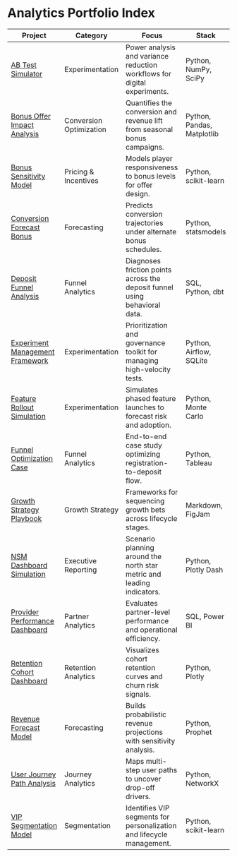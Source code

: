 # Analytics Portfolio Index

| Project | Category | Focus | Stack |
| --- | --- | --- | --- |
| [AB Test Simulator](ab_test_simulator/) | Experimentation | Power analysis and variance reduction workflows for digital experiments. | Python, NumPy, SciPy |
| [Bonus Offer Impact Analysis](bonus_offer_impact_analysis/) | Conversion Optimization | Quantifies the conversion and revenue lift from seasonal bonus campaigns. | Python, Pandas, Matplotlib |
| [Bonus Sensitivity Model](bonus_sensitivity_model/) | Pricing & Incentives | Models player responsiveness to bonus levels for offer design. | Python, scikit-learn |
| [Conversion Forecast Bonus](conversion_forecast_bonus/) | Forecasting | Predicts conversion trajectories under alternate bonus schedules. | Python, statsmodels |
| [Deposit Funnel Analysis](deposit_funnel_analysis/) | Funnel Analytics | Diagnoses friction points across the deposit funnel using behavioral data. | SQL, Python, dbt |
| [Experiment Management Framework](experiment_management_framework/) | Experimentation | Prioritization and governance toolkit for managing high-velocity tests. | Python, Airflow, SQLite |
| [Feature Rollout Simulation](feature_rollout_simulation/) | Experimentation | Simulates phased feature launches to forecast risk and adoption. | Python, Monte Carlo |
| [Funnel Optimization Case](funnel_optimization_case/) | Funnel Analytics | End-to-end case study optimizing registration-to-deposit flow. | Python, Tableau |
| [Growth Strategy Playbook](growth_strategy_playbook/) | Growth Strategy | Frameworks for sequencing growth bets across lifecycle stages. | Markdown, FigJam |
| [NSM Dashboard Simulation](nsm_dashboard_simulation/) | Executive Reporting | Scenario planning around the north star metric and leading indicators. | Python, Plotly Dash |
| [Provider Performance Dashboard](provider_performance_dashboard/) | Partner Analytics | Evaluates partner-level performance and operational efficiency. | SQL, Power BI |
| [Retention Cohort Dashboard](retention_cohort_dashboard/) | Retention Analytics | Visualizes cohort retention curves and churn risk signals. | Python, Plotly |
| [Revenue Forecast Model](revenue_forecast_model/) | Forecasting | Builds probabilistic revenue projections with sensitivity analysis. | Python, Prophet |
| [User Journey Path Analysis](user_journey_path_analysis/) | Journey Analytics | Maps multi-step user paths to uncover drop-off drivers. | Python, NetworkX |
| [VIP Segmentation Model](vip_segmentation_model/) | Segmentation | Identifies VIP segments for personalization and lifecycle management. | Python, scikit-learn |
